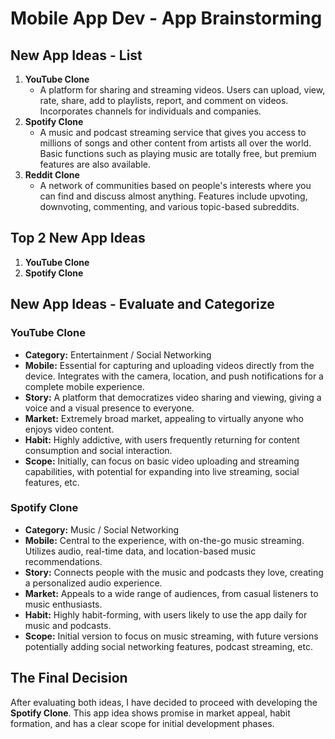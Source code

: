 # Mobile App Dev - App Brainstorming

## New App Ideas - List
1. **YouTube Clone**
   - A platform for sharing and streaming videos. Users can upload, view, rate, share, add to playlists, report, and comment on videos. Incorporates channels for individuals and companies.
2. **Spotify Clone**
   - A music and podcast streaming service that gives you access to millions of songs and other content from artists all over the world. Basic functions such as playing music are totally free, but premium features are also available.
3. **Reddit Clone**
   - A network of communities based on people's interests where you can find and discuss almost anything. Features include upvoting, downvoting, commenting, and various topic-based subreddits.

## Top 2 New App Ideas
1. **YouTube Clone**
2. **Spotify Clone**

## New App Ideas - Evaluate and Categorize
### YouTube Clone
   - **Category:** Entertainment / Social Networking
   - **Mobile:** Essential for capturing and uploading videos directly from the device. Integrates with the camera, location, and push notifications for a complete mobile experience.
   - **Story:** A platform that democratizes video sharing and viewing, giving a voice and a visual presence to everyone.
   - **Market:** Extremely broad market, appealing to virtually anyone who enjoys video content.
   - **Habit:** Highly addictive, with users frequently returning for content consumption and social interaction.
   - **Scope:** Initially, can focus on basic video uploading and streaming capabilities, with potential for expanding into live streaming, social features, etc.

### Spotify Clone
   - **Category:** Music / Social Networking
   - **Mobile:** Central to the experience, with on-the-go music streaming. Utilizes audio, real-time data, and location-based music recommendations.
   - **Story:** Connects people with the music and podcasts they love, creating a personalized audio experience.
   - **Market:** Appeals to a wide range of audiences, from casual listeners to music enthusiasts.
   - **Habit:** Highly habit-forming, with users likely to use the app daily for music and podcasts.
   - **Scope:** Initial version to focus on music streaming, with future versions potentially adding social networking features, podcast streaming, etc.

## The Final Decision
After evaluating both ideas, I have decided to proceed with developing the **Spotify Clone**. This app idea shows promise in market appeal, habit formation, and has a clear scope for initial development phases.
